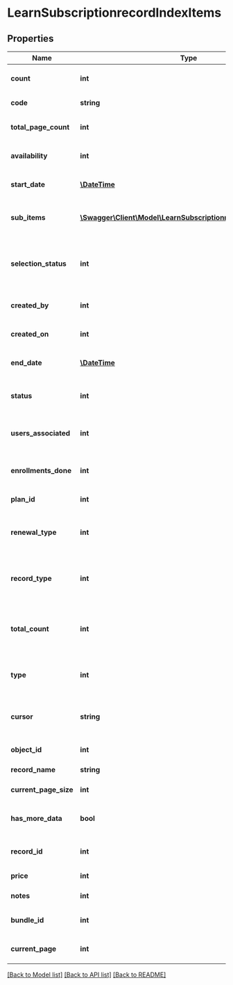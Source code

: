 # LearnSubscriptionrecordIndexItems

## Properties
Name | Type | Description | Notes
------------ | ------------- | ------------- | -------------
**count** | **int** | Total number of items returned | 
**code** | **string** | Subscription record code | 
**total_page_count** | **int** | Total number of pages returned | [optional] 
**availability** | **int** | Subscription record availability | 
**start_date** | [**\DateTime**](Date.md) | Subscription record start date | 
**sub_items** | [**\Swagger\Client\Model\LearnSubscriptionrecordIndexSubItems**](LearnSubscriptionrecordIndexSubItems.md) | Array of subscription record items info objects | 
**selection_status** | **int** | Subscription object selection status: 1 - Single, 2 - with children | 
**created_by** | **int** | Subscription record created by user ID | 
**created_on** | **int** | Subscription record creation date | 
**end_date** | [**\DateTime**](Date.md) | Subscription record end date | 
**status** | **int** | Subscription record integer - 1 (active) or 2 (inactive) | 
**users_associated** | **int** | Subscription record count users associated | 
**enrollments_done** | **int** | Subscription record count enrollments done | 
**plan_id** | **int** | Subscription plan ID | 
**renewal_type** | **int** | Subscription renewal type: 1- None, 2 - Manual, 3 - Automatic | 
**record_type** | **int** | Subscription purchase type: 1 - ecommerce, 2 - admin | 
**total_count** | **int** | Total number of Items returned. Returned if get_total_count parameter is 1 | [optional] 
**type** | **int** | Subscription record type (1 - seats or 2 - licences) | 
**cursor** | **string** | Unique ID used to temporarily store search parameters | 
**object_id** | **int** | Subscription object ID | 
**record_name** | **string** | Subscription record name | 
**current_page_size** | **int** | Number of items per page | 
**has_more_data** | **bool** | True if the current page is not the last page | 
**record_id** | **int** | ID of the subscription record | 
**price** | **int** | Subscription record price | 
**notes** | **int** | Subscription record notes | 
**bundle_id** | **int** | Subscription record bundle ID | 
**current_page** | **int** | Page number of the current page | 

[[Back to Model list]](../README.md#documentation-for-models) [[Back to API list]](../README.md#documentation-for-api-endpoints) [[Back to README]](../README.md)


